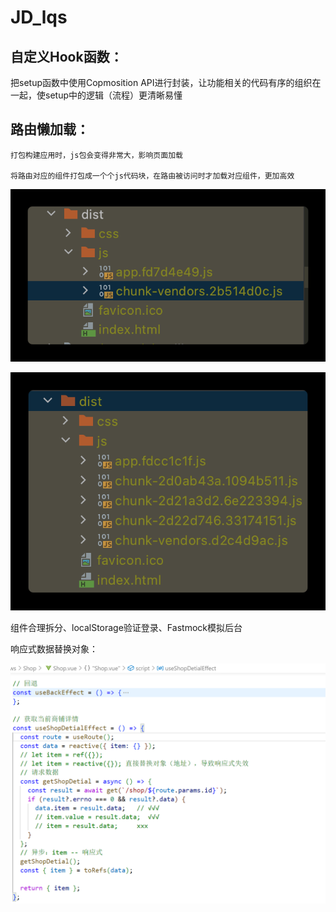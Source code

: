 # JD_lqs

## 自定义Hook函数：

把setup函数中使用Copmosition API进行封装，让功能相关的代码有序的组织在一起，使setup中的逻辑（流程）更清晰易懂

## 路由懒加载：

    打包构建应用时，js包会变得非常大，影响页面加载

    将路由对应的组件打包成一个个js代码块，在路由被访问时才加载对应组件，更加高效

![img](image/README/1652927220131.png)

![](image/README/1652927238883.png)

组件合理拆分、localStorage验证登录、Fastmock模拟后台

响应式数据替换对象：

![](image/README/1652955599243.png)
